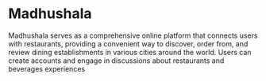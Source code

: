 # Madhushala
Madhushala serves as a comprehensive online platform that connects users with restaurants, providing a convenient way to discover, order from, and review dining establishments in various cities around the world. Users can create accounts and engage in discussions about restaurants and beverages experiences
